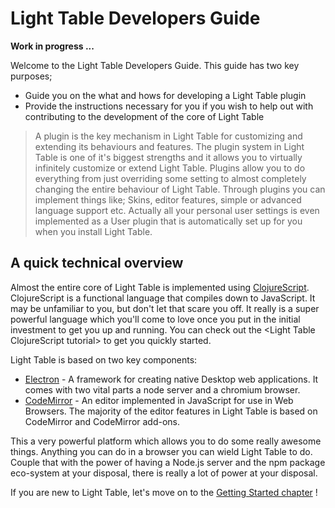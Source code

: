 # Light Table Developers Guide

**Work in progress ...**

Welcome to the Light Table Developers Guide. This guide has two key purposes;

* Guide you on the what and hows for developing a Light Table plugin
* Provide the instructions necessary for you if you wish to help out with contributing to the development of the core of Light Table

> A plugin is the key mechanism in Light Table for customizing and extending its behaviours and features. The plugin system in Light Table is one of it's biggest strengths and it allows you to virtually infinitely customize or extend Light Table. Plugins allow you to do everything from just overriding some setting to almost completely changing the entire behaviour of Light Table.  Through plugins you can implement things like; Skins, editor features, simple or advanced language support etc. Actually all your personal user settings is even implemented as a User plugin that is automatically set up for you when you install Light Table.

## A quick technical overview

Almost the entire core of Light Table is implemented using [ClojureScript](http://clojurescript.org/). ClojureScript is a functional language that compiles down to JavaScript. It may be unfamiliar to you, but don't let that scare you off. It really is a super powerful language which you'll come to love once you put in the initial investment to get you up and running. You can check out the &lt;Light Table ClojureScript tutorial&gt; to get you quickly started.

Light Table is based on two key components:

* [Electron](http://electron.atom.io/) - A framework for creating native Desktop web applications. It comes with two vital parts a node server and a chromium browser. 
* [CodeMirror](https://codemirror.net/) - An editor implemented in JavaScript for use in Web Browsers. The majority of the editor features in Light Table is based on CodeMirror and CodeMirror add-ons. 

This a very powerful platform which allows you to do some really awesome things. Anything you can do in a browser you can wield Light Table to do. Couple that with the power of having a Node.js server and the npm package eco-system at your disposal, there is really a lot of power at your disposal.





If you are new to Light Table, let's move on to the [Getting Started chapter](/chapter1.md) !

